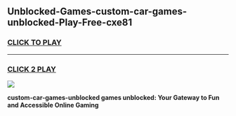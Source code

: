 
## Unblocked-Games-custom-car-games-unblocked-Play-Free-cxe81
<h3>
<a href="https://premium76.site?title=custom-car-games-unblocked&ref=21A">CLICK TO PLAY</a></h3>
<hr>

<h3>
<a href="https://premium76.site?title=custom-car-games-unblocked&ref=21A">CLICK 2 PLAY</a>
  
</h3>

<a href="https://premium76.site?title=custom-car-games-unblocked&ref=21A"><img src="https://clearcache.store/games.png"></a>


**custom-car-games-unblocked games unblocked: Your Gateway to Fun and Accessible Online Gaming**
